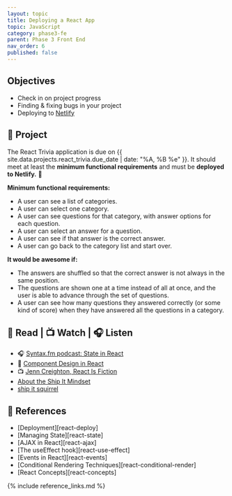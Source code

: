 ```yaml
---
layout: topic
title: Deploying a React App
topic: JavaScript
category: phase3-fe
parent: Phase 3 Front End
nav_order: 6
published: false
---
```


## Objectives

- Check in on project progress
- Finding & fixing bugs in your project
- Deploying to [Netlify](https://www.netlify.com/with/react/)

## 🎯 Project

The React Trivia application is due on {{ site.data.projects.react_trivia.due_date | date: "%A, %B %e" }}. It should meet at least the **minimum functional requirements** and must be **deployed to Netlify.** 🚀

**Minimum functional requirements:**

- A user can see a list of categories.
- A user can select one category.
- A user can see questions for that category, with answer options for each question.
- A user can select an answer for a question.
- A user can see if that answer is the correct answer.
- A user can go back to the category list and start over.

**It would be awesome if:**

- The answers are shuffled so that the correct answer is not always in the same position.
- The questions are shown one at a time instead of all at once, and the user is able to advance through the set of questions.
- A user can see how many questions they answered correctly (or some kind of score) when they have answered all the questions in a category.

## 📖 Read | 📺 Watch | 🎧 Listen

- 🎧 [Syntax.fm podcast: State in React](https://syntax.fm/show/170/state-in-react)
- 📖 [Component Design in React](https://marvelapp.com/blog/making-good-component-design-decisions-in-react/)
- 📺 [Jenn Creighton, React Is Fiction](https://www.youtube.com/watch?v=3s-vgOwNpac)
- [About the Ship It Mindset](https://excid3.com/blog/finishing-is-all-that-matters)
- [ship it squirrel](https://shipitsquirrel.github.io/)

## 🔖 References

- [Deployment][react-deploy]
- [Managing State][react-state]
- [AJAX in React][react-ajax]
- [The useEffect hook][react-use-effect]
- [Events in React][react-events]
- [Conditional Rendering Techniques][react-conditional-render]
- [React Concepts][react-concepts]

{% include reference_links.md %}
